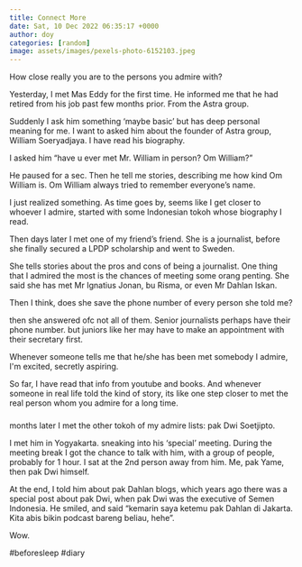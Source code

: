 ```yaml
---
title: Connect More
date: Sat, 10 Dec 2022 06:35:17 +0000
author: doy
categories: [random]
image: assets/images/pexels-photo-6152103.jpeg
---
```


How close really you are to the persons you admire with?

Yesterday, I met Mas Eddy for the first time. He informed me that he had retired from his job past few months prior. From the Astra group. 

Suddenly I ask him something ‘maybe basic’ but has deep personal meaning for me. I want to asked him about the founder of Astra group, William Soeryadjaya. I have read his biography.

I asked him “have u ever met Mr. William in person? Om William?”

He paused for a sec. Then he tell me stories, describing me how kind Om William is. Om William always tried to remember everyone’s name.

I just realized something. As time goes by, seems like I get closer to whoever I admire, started with some Indonesian tokoh whose biography I read.

Then days later I met one of my friend’s friend. She is a journalist, before she finally secured a LPDP scholarship and went to Sweden.

She tells stories about the pros and cons of being a journalist. One thing that I admired the most is the chances of meeting some orang penting. She said she has met Mr Ignatius Jonan, bu Risma, or even Mr Dahlan Iskan. 

Then I think, does she save the phone number of every person she told me?

then she answered ofc not all of them. Senior journalists perhaps have their phone number. but juniors like her may have to make an appointment with their secretary first. 

Whenever someone tells me that he/she has been met somebody I admire, I'm excited, secretly aspiring.

So far, I have read that info from youtube and books. And whenever someone in real life told the kind of story, its like one step closer to met the real person whom you admire for a long time.

###

months later I met the other tokoh of my admire lists: pak Dwi Soetjipto. 

I met him in Yogyakarta. sneaking into his ‘special’ meeting. During the meeting break I got the chance to talk with him, with a group of people, probably for 1 hour. I sat at the 2nd person away from him. Me, pak Yame, then pak Dwi himself.

At the end, I told him about pak Dahlan blogs, which years ago there was a special post about pak Dwi, when pak Dwi was the executive of Semen Indonesia. He smiled, and said “kemarin saya ketemu pak Dahlan di Jakarta. Kita abis bikin podcast bareng beliau, hehe”. 

Wow.

#beforesleep #diary 

